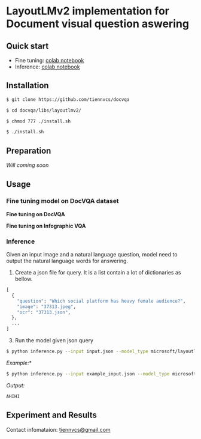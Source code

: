 # LayoutLMv2 implementation for Document visual question aswering

## Quick start

- Fine tuning: [colab notebook](https://colab.research.google.com/drive/1uzNjnzBDyRGVgvAbZHT6FS9Ismj-CE40?usp=sharing)
- Inference: [colab notebook](https://colab.research.google.com/drive/1JowmcyoKvxdAblBf6hzVcUiQJQ9G_uEK?usp=sharing)


## Installation

```bash
$ git clone https://github.com/tiennvcs/docvqa
```
```bash
$ cd docvqa/libs/layoutlmv2/
```
```bash
$ chmod 777 ./install.sh
```
```bash
$ ./install.sh
```

## Preparation
*Will coming soon*

## Usage
### Fine tuning model on DocVQA dataset

**Fine tuning on DocVQA**


**Fine tuning on Infographic VQA**


### Inference

Given an input image and a natural language question, model need to output the natural language words for answering.

1. Create a json file for query. It is a list contain a lot of dictionaries as bellow.
```python
[
  {
  	"question": "Which social platform has heavy female audience?", 
	"image": "37313.jpeg",
	"ocr": "37313.json",
  },
  ...
]
```
3. Run the model given json query

```bash
$ python inference.py --input input.json --model_type microsoft/layoutlmv2-base-uncased --weights path/to/fine-tuned-model/
```

*Example:**
```bash
$ python inference.py --input example_input.json --model_type microsoft/layoutlmv2-base-uncased --weights path/to/fine-tuned-model/
```

*Output:*
```bash
AHIHI
```


## Experiment and Results


Contact infomataion: tiennvcs@gmail.com
